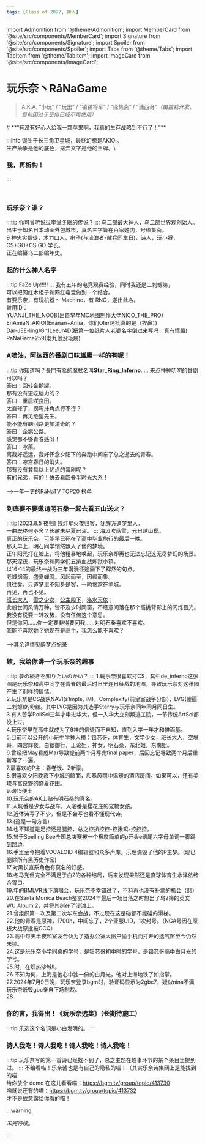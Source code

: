 ```yaml
---
tags: [Class of 2027, 神人]
---
```


import Admonition from '@theme/Admonition';
import MemberCard from '@site/src/components/MemberCard';
import Signature from '@site/src/components/Signature';
import Spoiler from '@site/src/components/Spoiler';
import Tabs from '@theme/Tabs';
import TabItem from '@theme/TabItem';
import ImageCard from '@site/src/components/ImageCard';

# 玩乐奈丶RāNaGame

> A.K.A. “小玩” / “玩出” / “镇锡将军” / “缘集斋” / “浦西哥”_（由<Spoiler>盆栽</Spoiler>开发，目前因过于恶俗已经不再使用）_

<Admonition type="warning" icon="🍎" title="进条目啥都别说，先一起喊：">
# **“有没有好心人给我一颗苹果啊，我真的生存战略到不行了！”**
</Admonition>

:::info
诞生于长三角卫星城，最终幻想是AKIOI。\
生产抽象是他的底色，摆弄文字是他的王牌。\
### 我，再析构！
:::

<MemberCard
  name="玩乐奈丶RāNaGame"
  subtitle="词条主角"
  avatar="https://lain.bgm.tv/pic/user/c/000/76/99/769910.jpg"
  link="https://bgm.tv/user/darjeeling39_ak"
/>

<br />

### 玩乐奈？谁？
:::tip 
你可曾听说过李堂冬眠的传说？
:::
乌二部最大神人，乌二部世界观创始人。\
出生于知名日本动画外包城市，真名三字皆在百家姓内，号缘集斋。\
9 神忠实信徒，术力口人，串子(与流浪者-散兵同生日)，诗人，玩小将，CS+GO+CS:GO 学长。\
正在编纂乌二部编年史。

### 起的什么神人名字
:::tip 
FaZe Up!!!!!
:::
我有五年的电竞观赛经验，同时我还是二刺螈嘛，\
可以把网红木柜子和网红电竞做到一个结合。\
有要乐奈，有玩机器丶 Machine，有 RNG，遂出此名。\
曾用ID：\
YUANJI_THE_NOOB(出自早年MC地图制作大佬NICO_THE_PRO)\
EnAmiaN_AKIOI(Enanan+Amia，你们OIer烤批真的是（捏鼻）)\
Dar-JEE-ling/Gn1LeeJr4D(把第一位纸片人老婆名字倒过来写吗，真有情趣)\
RāNaGame259(老九他没毛病)

### A喷油，阿达西的番剧口味雄鹰一样的有呢！
:::tip 
你知道吗？長門有希的魔杖名叫**Star_Ring_Inferno**.
:::
来点神神叨叨的番剧可以吗？\
答曰：回转企鹅罐。\
那有没有更吃脑力的？\
答曰：重启咲良田。\
太直球了，拐弯抹角点行不行？\
答曰：再见绝望先生。\
能不能有脑回路更加清奇的？\
答曰：企鹅公路。\
感觉都不够青春感呀！\
答曰：冰菓。\
离我好遥远，我好怀念夕阳下的奔跑中间忘了总之逝去的青春。\
答曰：凉宫春日的消失。\
那有没有兼具以上优点的番剧呢？\
有的兄弟，有的！快去看四叠半时光大系！\
\
-->一年一更的[RāNaTV TOP20 榜单](https://bgm.tv/index/61383)

### 到底要不要邀请明石桑一起去看五山送火？
:::tip[2023.8.5  夜归]
残灯星火夜归客，犹醒方追梦里人。\
一曲既终何不舍？长歌未尽夏已深。
:::
海风吹落雪，元日越山樱。\
真正的玩乐奈，可能早已死在了高中毕业旅行的最后一晚。\
那天早上，明石同学悄然飘入了他的梦境。\
正午阳光打在脸上，将他粗暴地唤起，玩乐奈却再也无法忘记这无尽梦幻的场景。\
那天深夜，玩乐奈和同学们五排血战炼狱小镇。\
以16-14的最终一战为三年漫漫征途画下了释然的句点。\
老城烟雨，盛夏蝉鸣。风起而至，因缘而集。\
俱往矣，只道梦里不知身是客，一晌贪欢在羊城。\
再见，再也不见。\
[班长大人](https://bgm.tv/character/46582)，[雪之少女](https://bgm.tv/character/49)，[公主殿下](https://bgm.tv/character/10452)，[洛水天依](https://bgm.tv/character/15209)；\
此般世间风情万种，皆不及少时同窗，不经意间落在那个高挑背影上的闪烁目光。\
我没有说要一转攻势，没有任何这个意思。\
但是你问……你一定要非得要问我……对明石桑喜欢不喜欢。\
我能不喜欢她？她现在是高手，我怎么能不喜欢？\
\
-->其余详情见[醉梦点妃录](https://bgm.tv/index/64721)

### 欸，我给你讲一个玩乐奈的趣事
:::tip 
夢の続きを知りたいのかい？
:::
1.玩乐奈很喜欢打CS，其中de_inferno这张图是玩乐奈和高中同学在青春的最后时日里连日征战的地图，导致玩乐奈对这张图产生了别样的情愫。\
2.玩乐奈是CS战队NAVI(s1mple, iM)，Complexity(前皇室战争分部)，LVG(傻逼二刺螈)的粉丝。其中LVG是因为其选手Starry与玩乐奈同年同月同日生。\
3.有人苦学PoliSci三年才申进华大，但一入华大立刻叛逃工院，一节传统ArtSci都没上过。\
4.玩乐奈早在高中就成为了9神的信徒而不自知，直到入学一年才和推面基。\
5.目前可以公开的小玩中学神人榜：铅芯哥，体育生，文学少女，班长大人，空境哥，四宫辉夜，白银御行，正论姐，神女，明石桑，东北姐，东南姐。\
6.曾经把May看成Mar导致提前两个月写完final paper，后因忘记导致两个月后重新写了一遍。\
7.最喜欢的P主：春卷饭、Z新豪。\
8.很喜欢夕阳晚霞下小城的暗面，和暴风雨中温暖的酒店房间。如果可以，还有美瑛与富良野的盛夏花田。\
9.磅15便士\
10.玩乐奈的AK上贴有明石桑的真名。\
11.入坑番是少女与战车，入宅番是樱花庄的宠物女孩。\
12.近体诗写了不少，但是不会写也看不懂现代诗。\
13.(这是一句方言)\
14.也不知道是足控还是腿控，总之控扒控控-控揪鸡-控控控。\
15.曾于Spelling Bee全国总决赛被一个极度简单的p开头e结尾六字母单词一脚踢到路边。\
16.手里至今抱着VOCALOID 4编辑器和众多声库。乐理课毁了他的P主梦。(现已删除所有黑历史作品)\
17.对黑长直系角色有莫名的好感。\
18.冬马党但完全不满足于白2的各种结局，后来发现果然还是直球体育生水泽依绪合胃口。\
19.年的BMLVR线下演唱会，玩乐奈不幸错过了，不料再也没有补票的机会（悲）\
20.在Santa Monica Beach鉴赏2024年最后一场日落之时想出了乌2簿的英文WU Album 2，并将其刻在了沙滩上。\
21.曾组织第一次及第二次华东会战，不过现在这是碰都不能碰的滑梯。\
22.他的青春是原神，1700h，中间忘了，2个亚服UID，1次封号。（NGA号因在原板大战原批被CCQ）\
23.高中每天半夜和室友合伙为了撬办公室大窗户偷手机而打开的透气窗至今仍然未锁。\
24.这是玩乐奈小学同桌的学号，是铅芯哥初中时的学号，是铅芯哥高中白月光的学号。\
25.时，在炽热沙城II。\
26.不知为何，上海是他心中独一份的白月光，他对上海地铁了如指掌。\
27.2024年7月9日晚，玩乐奈登录bgm时，验证码显示为2gbc7，疑似nina不满玩乐奈诋毁gbc亲自下场制裁。\
28.

### 你的言，我得出！《玩乐奈选集》（长期待施工）
:::tip 
乐选这个名词是小白发明的。
:::

### 诗人我吃！诗人我吃！诗人我吃！诗人我吃！
:::tip 
玩乐奈写的第一首诗已经找不到了，总之主题在趣事环节的某个条目里提到过。
:::
不给看喵！乐奈酱也是有自己的隐私的喵！（其实乐奈诗集网上是能找到的喵\
给你放个 demo 在这儿看看喵：https://bgm.tv/group/topic/413730 \
咱就说还有的喵：https://bgm.tv/group/topic/413732 \
才不是故意露给你看的喵！

:::warning

_未完待续_。

:::
